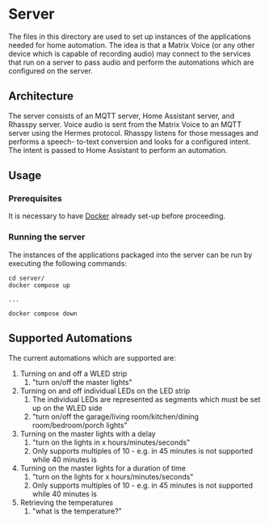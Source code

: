 # Server

The files in this directory are used to set up instances of
the applications needed for home automation. The idea is
that a Matrix Voice (or any other device which is capable
of recording audio) may connect to the services that run on
a server to pass audio and perform the automations which
are configured on the server.

## Architecture

The server consists of an MQTT server, Home Assistant
server, and Rhasspy server. Voice audio is sent from the
Matrix Voice to an MQTT server using the Hermes protocol.
Rhasspy listens for those messages and performs a speech-
to-text conversion and looks for a configured intent. The
intent is passed to Home Assistant to perform an
automation.

## Usage

### Prerequisites

It is necessary to have [Docker](https://www.docker.com/)
already set-up before proceeding.

### Running the server

The instances of the applications packaged into the server
can be run by executing the following commands:

``` shell
cd server/
docker compose up

...

docker compose down
```

## Supported Automations

The current automations which are supported are:

1. Turning on and off a WLED strip
    1. "turn on/off the master lights"
2. Turning on and off individual LEDs on the LED strip
    1. The individual LEDs are represented as segments which
    must be set up on the WLED side
    2. "turn on/off the garage/living room/kitchen/dining room/bedroom/porch lights"
3. Turning on the master lights with a delay
    1. "turn on the lights in x hours/minutes/seconds"
    2. Only supports multiples of 10 - e.g. in 45 minutes is not supported while 40 minutes is
4. Turning on the master lights for a duration of time
    1. "turn on the lights for x hours/minutes/seconds"
    2. Only supports multiples of 10 - e.g. in 45 minutes is not supported while 40 minutes is
5. Retrieving the temperatures
    1. "what is the temperature?"

